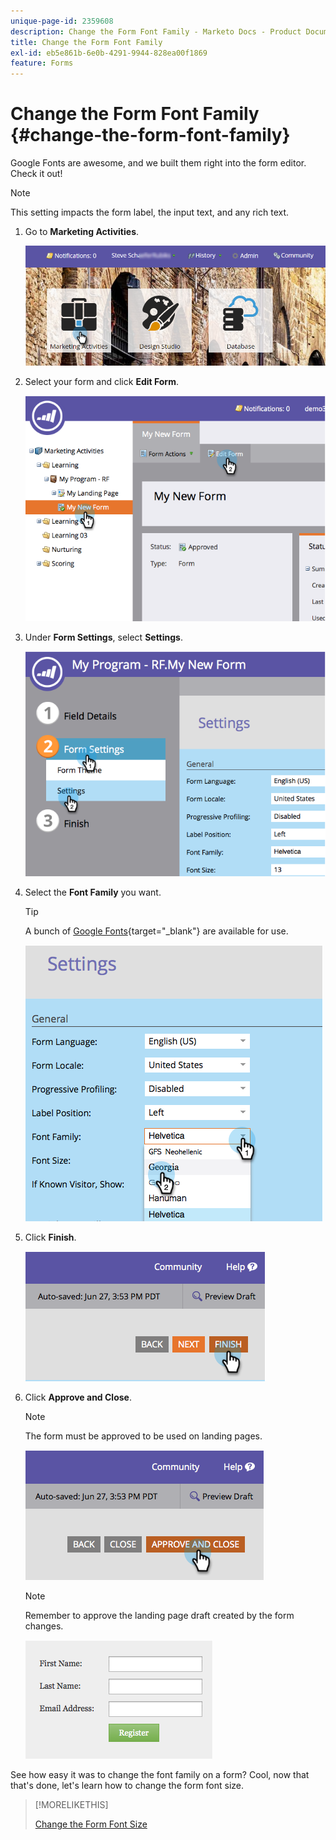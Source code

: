 ```yaml
---
unique-page-id: 2359608
description: Change the Form Font Family - Marketo Docs - Product Documentation
title: Change the Form Font Family
exl-id: eb5e861b-6e0b-4291-9944-828ea00f1869
feature: Forms
---
```

# Change the Form Font Family {#change-the-form-font-family}

Google Fonts are awesome, and we built them right into the form editor. Check it out!

>[!NOTE]
>
>This setting impacts the form label, the input text, and any rich text.

1. Go to **Marketing Activities**.

   ![](assets/login-marketing-activities.png)

1. Select your form and click **Edit Form**.

   ![](assets/image2014-9-15-15-3a47-3a27.png)

1. Under **Form Settings**, select **Settings**.

   ![](assets/image2014-9-15-15-3a47-3a56.png)

1. Select the **Font Family** you want.

   >[!TIP]
   >
   >A bunch of [Google Fonts](https://fonts.google.com/){target="_blank"} are available for use.

   ![](assets/image2014-9-15-16-3a0-3a8.png)

1. Click **Finish**.

   ![](assets/image2014-9-15-16-3a0-3a15.png)

1. Click **Approve and Close**.

   >[!NOTE]
   >
   >The form must be approved to be used on landing pages.

   ![](assets/image2014-9-15-16-3a1-3a28.png)

   >[!NOTE]
   >
   >Remember to approve the landing page draft created by the form changes.

   ![](assets/image2014-9-15-16-3a2-3a1.png)

See how easy it was to change the font family on a form? Cool, now that that's done, let's learn how to change the form font size.

>[!MORELIKETHIS]
>
>[Change the Form Font Size](/help/marketo/product-docs/demand-generation/forms/form-design/change-the-form-font-size.md)
